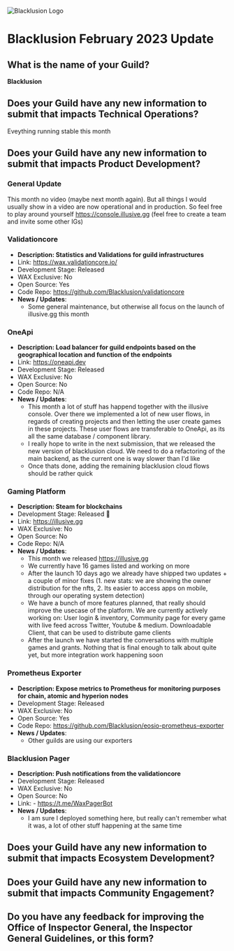![Blacklusion Logo](https://blacklusion.com/resources/blacklusion_logo_192.png)
# Blacklusion February 2023 Update

## What is the name of your Guild?

**Blacklusion**

## Does your Guild have any new information to submit that impacts Technical Operations?
Eveything running stable this month

## Does your Guild have any new information to submit that impacts Product Development?

### General Update
This month no video (maybe next month again). But all things I would usually show in a video are now operational and in production. So feel free to play around yourself https://console.illusive.gg (feel free to create a team and invite some other IGs)

### Validationcore
- **Description: Statistics and Validations for guild infrastructures**
- Link: https://wax.validationcore.io/
- Development Stage: Released
- WAX Exclusive: No
- Open Source: Yes
- Code Repo: https://github.com/Blacklusion/validationcore
- **News / Updates**:
    - Some general maintenance, but otherwise all focus on the launch of illusive.gg this month

### OneApi
- **Description: Load balancer for guild endpoints based on the geographical location and function of the endpoints**
- Link: https://oneapi.dev
- Development Stage: Released
- WAX Exclusive: No
- Open Source: No
- Code Repo: N/A
- **News / Updates**:  
    - This month a lot of stuff has happend together with the illusive console. Over there we implemented a lot of new user flows, in regards of creating projects and then letting the user create games in these projects. These user flows are transferable to OneApi, as its all the same database / component library.
    - I really hope to write in the next submission, that we released the new version of blacklusion cloud. We need to do a refactoring of the main backend, as the current one is way slower than I'd like
    - Once thats done, adding the remaining blacklusion cloud flows should be rather quick


### Gaming Platform
- **Description: Steam for blockchains**
- Development Stage: Released 🥳
- Link: https://illusive.gg
- WAX Exclusive: No
- Open Source: No
- Code Repo: N/A
- **News / Updates**:
    - This month we released https://illusive.gg
    - We currently have 16 games listed and working on more
    - After the launch 10 days ago we already have shipped two updates + a couple of minor fixes (1. new stats: we are showing the owner distribution for the nfts, 2. Its easier to access apps on mobile, through our operating system detection)
    - We have a bunch of more features planned, that really should improve the usecase of the platform. We are currently actively working on: User login & inventory, Community page for every game with live feed across Twitter, Youtube & medium. Downloadable Client, that can be used to distribute game clients
    - After the launch we have started the conversations with multiple games and grants. Nothing that is final enough to talk about quite yet, but more integration work happening soon

### Prometheus Exporter
- **Description: Expose metrics to Prometheus for monitoring purposes for chain, atomic and hyperion nodes**
- Development Stage: Released
- WAX Exclusive: No
- Open Source: Yes
- Code Repo: https://github.com/Blacklusion/eosio-prometheus-exporter
- **News / Updates**:  
    - Other guilds are using our exporters

### Blacklusion Pager
- **Description: Push notifications from the validationcore**
- Development Stage: Released
- WAX Exclusive: No
- Open Source: No
- Link: - https://t.me/WaxPagerBot 
- **News / Updates**:
    - I am sure I deployed something here, but really can't remember what it was, a lot of other stuff happening at the same time

## Does your Guild have any new information to submit that impacts Ecosystem Development?


## Does your Guild have any new information to submit that impacts Community Engagement?

## Do you have any feedback for improving the Office of Inspector General, the Inspector General Guidelines, or this form?
